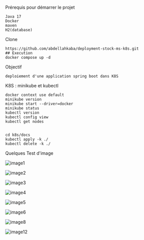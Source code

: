Prérequis pour démarrer le projet 

    Java 17
    Docker
    maven
    H2(database)
Clone

    https://github.com/abdellahkaba/deployment-stock-ms-k8s.git
    ## Execution
    docker compose up -d
Objectif

    deploiement d'une application spring boot dans K8S
    
K8S : minikube et kubectl

    docker context use default
    minikube version
    minikube start --driver=docker
    minikube status
    kubectl version
    kubectl config view
    kubectl get nodes


    cd k8s/docs
    kubectl apply -k ./
    kubectl delete -k ./

Quelques Test d'image

  ![image1](https://github.com/user-attachments/assets/5a9c9e1f-c141-4cdf-abfa-b5c3b8e4c66d)
  
  ![image2](https://github.com/user-attachments/assets/ce81c002-a2c8-4d23-b7ff-ce847a934f6d)
  
  ![image3](https://github.com/user-attachments/assets/df141ff1-c7f2-4ed0-8797-88b3ae0c008f)
  
  ![image4](https://github.com/user-attachments/assets/a70488bc-701b-4a5e-9ecd-ecfa49d0cd56)
  
  ![image5](https://github.com/user-attachments/assets/dab5a0a8-4552-4fff-ab9e-9bd9b42880bc)

  ![image6](https://github.com/user-attachments/assets/9e8e3919-8452-44ae-b8d6-dd2a47c208f4)

  ![image8](https://github.com/user-attachments/assets/9a01daf5-2b40-4a80-8de7-d1add8d43d56)

  ![image12](https://github.com/user-attachments/assets/b2b0acb1-c9f1-414f-9ec0-1d28f1839dde)



  







